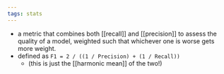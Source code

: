 ```yaml
---
tags: stats
---
```


- a metric that combines both [[recall]] and [[precision]] to assess the quality of a model, weighted such that whichever one is worse gets more weight.
- defined as `F1 = 2 / ((1 / Precision) + (1 / Recall))`
	- (this is just the [[harmonic mean]] of the two!)
